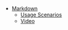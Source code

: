 - [Markdown](markdown/1Intro.md)
    - [Usage Scenarios](user-scenarios/log-ops-guide.html.md)
    - [Video](html/htmlAndHbsForVideo.html.md.hbs)
